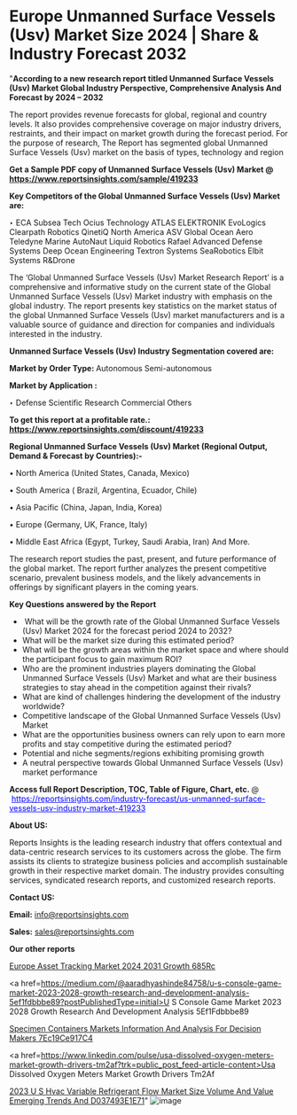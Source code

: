 # Europe Unmanned Surface Vessels (Usv) Market Size 2024 | Share & Industry Forecast 2032

"<strong>According to a new research report titled Unmanned Surface Vessels (Usv) Market Global Industry Perspective, Comprehensive Analysis And Forecast by 2024 – 2032</strong>

The report provides revenue forecasts for global, regional and country levels. It also provides comprehensive coverage on major industry drivers, restraints, and their impact on market growth during the forecast period. For the purpose of research, The Report has segmented global Unmanned Surface Vessels (Usv) market on the basis of types, technology and region

<strong>Get a Sample PDF copy of Unmanned Surface Vessels (Usv) Market </strong><strong>@<a href=https://www.reportsinsights.com/sample/419233 style=color:#0000ff;> https://www.reportsinsights.com/sample/419233</a></strong></font>

<strong>Key Competitors of the Global Unmanned Surface Vessels (Usv) Market are:</strong>

‣ ECA
Subsea Tech
Ocius Technology
ATLAS ELEKTRONIK
EvoLogics
Clearpath Robotics
QinetiQ North America
ASV Global
Ocean Aero
Teledyne Marine
AutoNaut
Liquid Robotics
Rafael Advanced Defense Systems
Deep Ocean Engineering
Textron Systems
SeaRobotics
Elbit Systems
R&Drone

The ‘Global Unmanned Surface Vessels (Usv) Market Research Report’ is a comprehensive and informative study on the current state of the Global Unmanned Surface Vessels (Usv) Market industry with emphasis on the global industry. The report presents key statistics on the market status of the global Unmanned Surface Vessels (Usv) market manufacturers and is a valuable source of guidance and direction for companies and individuals interested in the industry.

<strong>Unmanned Surface Vessels (Usv) Industry Segmentation covered are:</strong>

<strong>Market by Order Type: </strong>
Autonomous
Semi-autonomous

<strong>Market by Application :</strong>

‣ Defense
Scientific Research
Commercial
Others

<strong>To get this report at a profitable rate.: <a href=https://www.reportsinsights.com/discount/419233 style=color:#0000ff;>https://www.reportsinsights.com/discount/419233</a></strong></font>

<strong>Regional Unmanned Surface Vessels (Usv) Market (Regional Output, Demand &amp; Forecast by Countries):-</strong>

• North America (United States, Canada, Mexico)

• South America ( Brazil, Argentina, Ecuador, Chile)

• Asia Pacific (China, Japan, India, Korea)

• Europe (Germany, UK, France, Italy)

• Middle East Africa (Egypt, Turkey, Saudi Arabia, Iran) And More.

The research report studies the past, present, and future performance of the global market. The report further analyzes the present competitive scenario, prevalent business models, and the likely advancements in offerings by significant players in the coming years.

<strong>Key Questions answered by the Report</strong>
<ul>
  <li> What will be the growth rate of the Global Unmanned Surface Vessels (Usv) Market 2024 for the forecast period 2024 to 2032?</li>
  <li>What will be the market size during this estimated period?</li>
  <li>What will be the growth areas within the market space and where should the participant focus to gain maximum ROI?</li>
  <li>Who are the prominent industries players dominating the Global Unmanned Surface Vessels (Usv) Market and what are their business strategies to stay ahead in the competition against their rivals?</li>
  <li>What are kind of challenges hindering the development of the industry worldwide?</li>
  <li>Competitive landscape of the Global Unmanned Surface Vessels (Usv) Market</li>
  <li>What are the opportunities business owners can rely upon to earn more profits and stay competitive during the estimated period?</li>
  <li>Potential and niche segments/regions exhibiting promising growth</li>
  <li>A neutral perspective towards Global Unmanned Surface Vessels (Usv) market performance</li>
</ul>
<strong>Access full Report Description, TOC, Table of Figure, Chart, etc. </strong>@  <a href=https://reportsinsights.com/industry-forecast/us-unmanned-surface-vessels-usv-industry-market-419233 style=color:#0000ff;>https://reportsinsights.com/industry-forecast/us-unmanned-surface-vessels-usv-industry-market-419233</a></font>

<strong><strong>About US</strong>:</strong>

Reports Insights is the leading research industry that offers contextual and data-centric research services to its customers across the globe. The firm assists its clients to strategize business policies and accomplish sustainable growth in their respective market domain. The industry provides consulting services, syndicated research reports, and customized research reports.

<strong>Contact US:</strong>

<p class=""""><b>Email:</b> <a href=mailto:info@reportsinsights.com>info@reportsinsights.com</a></p>
<p class=""""><b>Sales:</b> <a href=mailto:sales@reportsinsights.com>sales@reportsinsights.com</a></p>

<strong>Our other reports</strong>

<a href=https://www.linkedin.com/pulse/europe-asset-tracking-market-2024-2031-growth-685rc/>Europe Asset Tracking Market 2024 2031 Growth 685Rc</a>

<a href=https://medium.com/@aaradhyashinde84758/u-s-console-game-market-2023-2028-growth-research-and-development-analysis-5ef1fdbbbe89?postPublishedType=initial>U S Console Game Market 2023 2028 Growth Research And Development Analysis 5Ef1Fdbbbe89</a>

<a href=https://medium.com/@gavdeakash979/specimen-containers-markets-information-and-analysis-for-decision-makers-7ec19ce917c4>Specimen Containers Markets Information And Analysis For Decision Makers 7Ec19Ce917C4</a>

<a href=https://www.linkedin.com/pulse/usa-dissolved-oxygen-meters-market-growth-drivers-tm2af?trk=public_post_feed-article-content>Usa Dissolved Oxygen Meters Market Growth Drivers Tm2Af</a>

<a href=https://medium.com/@nadeemkazi654/2023-u-s-hvac-variable-refrigerant-flow-market-size-volume-and-value-emerging-trends-and-d037493e1e71>2023 U S Hvac Variable Refrigerant Flow Market Size Volume And Value Emerging Trends And D037493E1E71</a>"
![image](https://github.com/Reportsinsights123/RIgrowth/assets/158415881/0f0b36ce-d0cf-4c71-b30b-2e9ef638da92)
